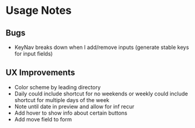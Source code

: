 # Usage Notes
## Bugs
- KeyNav breaks down when I add/remove inputs (generate stable keys for input fields)
## UX Improvements
- Color scheme by leading directory
- Daily could include shortcut for no weekends or weekly could include shortcut for multiple days of the week
- Note until date in preview and allow for inf recur
- Add hover to show info about certain buttons
- Add move field to form

